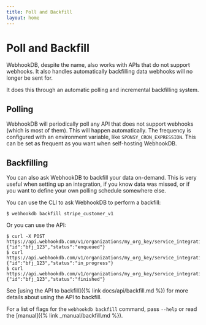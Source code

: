 ```yaml
---
title: Poll and Backfill
layout: home
---
```


# Poll and Backfill

WebhookDB, despite the name, also works with APIs that do not support webhooks.
It also handles automatically backfilling data webhooks will no longer be sent for.

It does this through an automatic polling and incremental backfilling system.

## Polling

WebhookDB will periodically poll any API that does not support webhooks (which is most of them).
This will happen automatically. The frequency is configured with an environment variable,
like `SPONSY_CRON_EXPRESSION`. This can be set as frequent as you want when self-hosting WebhookDB.

## Backfilling

You can also ask WebhookDB to backfill your data on-demand. This is very useful when setting up an integration,
if you know data was missed, or if you want to define your own polling schedule somewhere else.

You can use the CLI to ask WebhookDB to perform a backfill:

```shell
$ webhookdb backfill stripe_customer_v1
```

Or you can use the API:

```shell
$ curl -X POST https://api.webhookdb.com/v1/organizations/my_org_key/service_integrations/my_integration_id/backfill/job
{"id":"bfj_123","status":"enqueued"}
$ curl https://api.webhookdb.com/v1/organizations/my_org_key/service_integrations/my_integration_id/backfill/job/bfj_123
{"id":"bfj_123","status":"in_progress"}
$ curl https://api.webhookdb.com/v1/organizations/my_org_key/service_integrations/my_integration_id/backfill/job/bfj_123
{"id":"bfj_123","status":"finished"}
```

See [using the API to backfill]({% link docs/api/backfill.md %}) for more details about using the API to backfill.

For a list of flags for the `webhookdb backfill` command, pass `--help` or read the [manual]({% link _manual/backfill.md %}).
